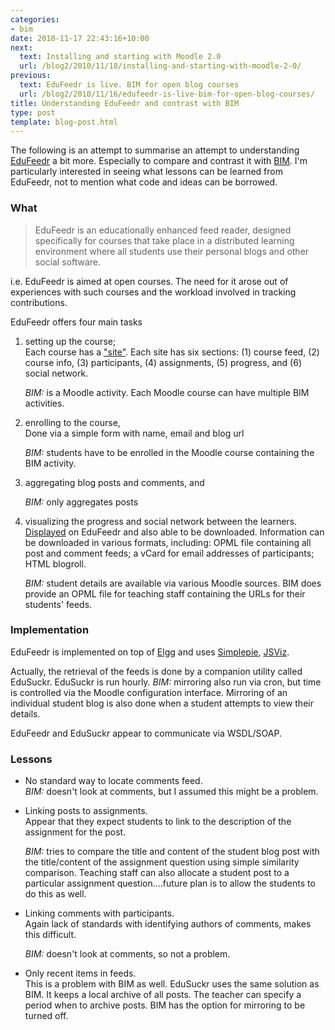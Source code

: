 ```yaml
---
categories:
- bim
date: 2010-11-17 22:43:16+10:00
next:
  text: Installing and starting with Moodle 2.0
  url: /blog2/2010/11/18/installing-and-starting-with-moodle-2-0/
previous:
  text: EduFeedr is live. BIM for open blog courses
  url: /blog2/2010/11/16/edufeedr-is-live-bim-for-open-blog-courses/
title: Understanding EduFeedr and contrast with BIM
type: post
template: blog-post.html
---
```

The following is an attempt to summarise an attempt to understanding [EduFeedr](http://www.edufeedr.net/) a bit more. Especially to compare and contrast it with [BIM](/blog2/research/bam-blog-aggregation-management/). I'm particularly interested in seeing what lessons can be learned from EduFeedr, not to mention what code and ideas can be borrowed.

### What

> EduFeedr is an educationally enhanced feed reader, designed specifically for courses that take place in a distributed learning environment where all students use their personal blogs and other social software.

i.e. EduFeedr is aimed at open courses. The need for it arose out of experiences with such courses and the workload involved in tracking contributions.

EduFeedr offers four main tasks

1. setting up the course;  
    Each course has a ["site"](http://www.edufeedr.net/pg/edufeedr/view_educourse/34). Each site has six sections: (1) course feed, (2) course info, (3) participants, (4) assignments, (5) progress, and (6) social network.
    
    _BIM:_ is a Moodle activity. Each Moodle course can have multiple BIM activities.
    
2. enrolling to the course,  
    Done via a simple form with name, email and blog url
    
    _BIM:_ students have to be enrolled in the Moodle course containing the BIM activity.
    
3. aggregating blog posts and comments, and  
    
    _BIM:_ only aggregates posts
    
4. visualizing the progress and social network between the learners.  
    [Displayed](http://www.edufeedr.net/pg/edufeedr/view_educourse/41?filter=connections) on EduFeedr and also able to be downloaded. Information can be downloaded in various formats, including: OPML file containing all post and comment feeds; a vCard for email addresses of participants; HTML blogroll.
    
    _BIM:_ student details are available via various Moodle sources. BIM does provide an OPML file for teaching staff containing the URLs for their students' feeds.
    

### Implementation

EduFeedr is implemented on top of [Elgg](http://elgg.org/) and uses [Simplepie](http://simplepie.org/), [JSViz](http://code.google.com/p/jsviz/).

Actually, the retrieval of the feeds is done by a companion utility called EduSuckr. EduSuckr is run hourly. _BIM:_ mirroring also run via cron, but time is controlled via the Moodle configuration interface. Mirroring of an individual student blog is also done when a student attempts to view their details.

EduFeedr and EduSuckr appear to communicate via WSDL/SOAP.

### Lessons

- No standard way to locate comments feed.  
    _BIM:_ doesn't look at comments, but I assumed this might be a problem.
- Linking posts to assignments.  
    Appear that they expect students to link to the description of the assignment for the post.
    
    _BIM:_ tries to compare the title and content of the student blog post with the title/content of the assignment question using simple similarity comparison. Teaching staff can also allocate a student post to a particular assignment question....future plan is to allow the students to do this as well.
    
- Linking comments with participants.  
    Again lack of standards with identifying authors of comments, makes this difficult.
    
    _BIM:_ doesn't look at comments, so not a problem.
    
- Only recent items in feeds.  
    This is a problem with BIM as well. EduSuckr uses the same solution as BIM. It keeps a local archive of all posts. The teacher can specify a period when to archive posts. BIM has the option for mirroring to be turned off.